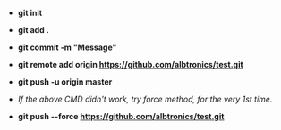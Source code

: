 - **git init**
- **git add .**
- **git commit -m "Message"**
- **git remote add origin https://github.com/albtronics/test.git**
- **git push -u origin master**



- _If the above CMD didn't work, try force method, for the very 1st time._
- **git push --force https://github.com/albtronics/test.git**



